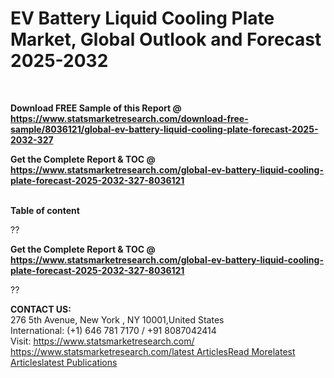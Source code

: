 <h1>EV Battery Liquid Cooling Plate Market, Global Outlook and Forecast 2025-2032</h1><br/><p><strong>Download FREE Sample of this Report @ <a href="https://www.statsmarketresearch.com/download-free-sample/8036121/global-ev-battery-liquid-cooling-plate-forecast-2025-2032-327">https://www.statsmarketresearch.com/download-free-sample/8036121/global-ev-battery-liquid-cooling-plate-forecast-2025-2032-327</a></strong></p>

<div><b>Get the Complete Report & TOC @ <a href="https://www.statsmarketresearch.com/global-ev-battery-liquid-cooling-plate-forecast-2025-2032-327-8036121">https://www.statsmarketresearch.com/global-ev-battery-liquid-cooling-plate-forecast-2025-2032-327-8036121</a></b></div>

<p><br />
<b>Table of content</b></p>

<p>??</p>

<div><b>Get the Complete Report & TOC @ <a href="https://www.statsmarketresearch.com/global-ev-battery-liquid-cooling-plate-forecast-2025-2032-327-8036121">https://www.statsmarketresearch.com/global-ev-battery-liquid-cooling-plate-forecast-2025-2032-327-8036121</a></b></div>

<p>??</p>

<p><b>CONTACT US:</b><br />
276 5th Avenue, New York , NY 10001,United States<br />
International: (+1) 646 781 7170 / +91 8087042414<br />
Visit: <a href="https://www.statsmarketresearch.com/">https://www.statsmarketresearch.com/</a><br />
<a href="https://gyeongbokgung.com">https://www.statsmarketresearch.com/</a><a href="https://hallyeomaritime.com">latest Articles</a><a href="https://jingwansa.com">Read More</a><a href="https://nguoiviet.jp/">latest Articles</a><a href="https://www.intelmarketresearch.com/">latest Publications</a></p>
